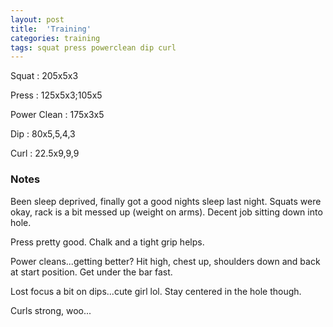 ```yaml
---
layout: post
title:  'Training'
categories: training
tags: squat press powerclean dip curl
---
```


Squat       :   205x5x3

Press       :   125x5x3;105x5

Power Clean :   175x3x5

Dip         :   80x5,5,4,3

Curl        :   22.5x9,9,9

### Notes

Been sleep deprived, finally got a good nights sleep last night. Squats were okay, rack
is a bit messed up (weight on arms). Decent job sitting down into hole.

Press pretty good. Chalk and a tight grip helps.

Power cleans...getting better? Hit high, chest up, shoulders down and back at start
position. Get under the bar fast.

Lost focus a bit on dips...cute girl lol. Stay centered in the hole though.

Curls strong, woo...
